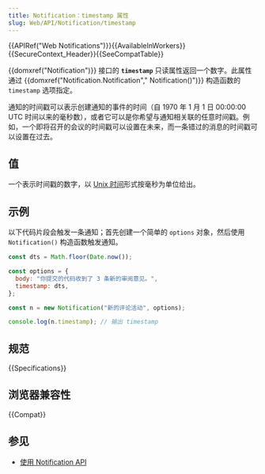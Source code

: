 ```yaml
---
title: Notification：timestamp 属性
slug: Web/API/Notification/timestamp
---
```


{{APIRef("Web Notifications")}}{{AvailableInWorkers}}{{SecureContext_Header}}{{SeeCompatTable}}

{{domxref("Notification")}} 接口的 **`timestamp`** 只读属性返回一个数字。此属性通过 {{domxref("Notification.Notification"," Notification()")}} 构造函数的 `timestamp` 选项指定。

通知的时间戳可以表示创建通知的事件的时间（自 1970 年 1 月 1 日 00:00:00 UTC 时间以来的毫秒数），或者它可以是你希望与通知相关联的任意时间戳。例如，一个即将召开的会议的时间戳可以设置在未来，而一条错过的消息的时间戳可以设置在过去。

## 值

一个表示时间戳的数字，以 [Unix 时间](/zh-CN/docs/Glossary/Unix_time)形式按毫秒为单位给出。

## 示例

以下代码片段会触发一条通知；首先创建一个简单的 `options` 对象，然后使用 `Notification()` 构造函数触发通知。

```js
const dts = Math.floor(Date.now());

const options = {
  body: "你提交的代码收到了 3 条新的审阅意见。",
  timestamp: dts,
};

const n = new Notification("新的评论活动", options);

console.log(n.timestamp); // 输出 timestamp
```

## 规范

{{Specifications}}

## 浏览器兼容性

{{Compat}}

## 参见

- [使用 Notification API](/zh-CN/docs/Web/API/Notifications_API/Using_the_Notifications_API)
